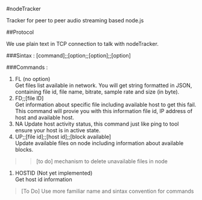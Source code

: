 #nodeTracker

Tracker for peer to peer audio streaming based node.js

##Protocol

We use plain text in TCP connection to talk with nodeTracker.

###Sintax :
[command];;[option;;[option];;[option]

###Commands :

1. FL (no option)  
  Get files list available in network. You will get string formatted in JSON, containing file id, file name, bitrate, sample rate and size (in byte).  
1. FD;;[file ID]  
  Get information about specific file including available host to get this fail. This command will provie you with this information file id, IP address of host and available host.  
1. NA
  Update host activity status, this command just like ping to tool ensure your host is in active state.
1. UP;;[file id];;[host id];;[block available]  
  Update available files on node including information about available blocks.  
  >>[to do] mechanism to delete unavailable files in node  
1. HOSTID (Not yet implemented)  
  Get host id information  
  
 > [To Do]
  Use more familiar name and sintax convention for commands  

